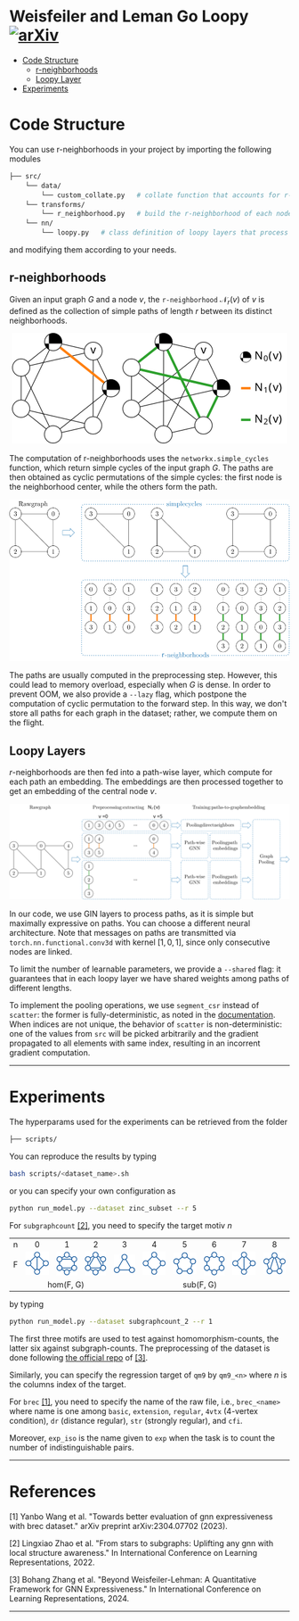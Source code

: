 # Weisfeiler and Leman Go Loopy <br>[![arXiv](https://img.shields.io/badge/arXiv-2403.13749-aa142d.svg?logo=arxiv&style=plastic)](https://arxiv.org/abs/2403.13749)
+ [Code Structure](#code-structure)
    - [r-neighborhoods](#r-neighborhoods)
    - [Loopy Layer](#loopy_layer)
+ [Experiments](#experiments)

# Code Structure
You can use r-neighborhoods in your project by importing the following modules
```bash
├── src/
    └── data/
        └── custom_collate.py   # collate function that accounts for r-neighborhoods
    └── transforms/
        └── r_neighborhood.py   # build the r-neighborhood of each node in the graph
    └── nn/
        └── loopy.py   # class definition of loopy layers that process r-neighborhoods
```
and modifying them according to your needs.

## r-neighborhoods
Given an input graph $G$ and a node $v$, the ``r-neighborhood`` $\mathcal{N}_r(v)$ of $v$ is defined as the collection of simple paths of length $r$ between its distinct neighborhoods.
<center>
<img src="imgs/Nr.svg">
</center>

The computation of r-neighborhoods uses the ``networkx.simple_cycles`` function, which return simple cycles of the input graph $G$. The paths are then obtained as cyclic permutations of the simple cycles: the first node is the neighborhood center, while the others form the path.
<center>
<img src="imgs/Nr_computation.svg">
</center>

The paths are usually computed in the preprocessing step. However, this could lead to memory overload, especially when $G$ is dense. In order to prevent OOM, we also provide a ``--lazy`` flag, which postpone the computation of cyclic permutation to the forward step. In this way, we don't store all paths for each graph in the dataset; rather, we compute them on the flight.

## Loopy Layers
$r$-neighborhoods are then fed into a path-wise layer, which compute for each path an embedding. The embeddings are then processed together to get an embedding of the central node $v$.
<center>
<img src="imgs/lMPNN.svg">
</center>

In our code, we use GIN layers to process paths, as it is simple but maximally expressive on paths. You can choose a different neural architecture. Note that messages on paths are transmitted via ``torch.nn.functional.conv3d`` with kernel $[1, 0, 1]$, since only consecutive nodes are linked.

To limit the number of learnable parameters, we provide a ``--shared`` flag: it guarantees that in each loopy layer we have shared weights among paths of different lengths.

To implement the pooling operations, we use ``segment_csr``  instead of ``scatter``: the former is fully-deterministic, as noted in the [documentation](https://pytorch-scatter.readthedocs.io/en/latest/functions/segment_csr.html). When indices are not unique, the behavior of ``scatter`` is non-deterministic: one of the values from ``src`` will be picked arbitrarily and the gradient propagated to all elements with same index, resulting in an incorrent gradient computation.

---

# Experiments

The hyperparams used for the experiments can be retrieved from the folder
```bash
├── scripts/
```
You can reproduce the results by typing
```bash
bash scripts/<dataset_name>.sh
```
or you can specify your own configuration as
```bash
python run_model.py --dataset zinc_subset --r 5
```
For ``subgraphcount`` [[2]](#2), you need to specify the target motiv $n$

<center>
<table>
  <tr>
    <td><center>n</center></td>
    <td><center>0</center></td>
    <td><center>1</center></td>
    <td><center>2</center></td>
    <td><center>3</center></td>
    <td><center>4</center></td>
    <td><center>5</center></td>
    <td><center>6</center></td>
    <td><center>7</center></td>
    <td><center>8</center></td>
  </tr>
  <tr>
    <td><center>F</center></td>
    <td><center><img src="imgs/chordal_4.svg"></center></td>
    <td><center><img src="imgs/boat.svg"></center></td>
    <td><center><img src="imgs/chordal_6.svg"></center></td>
    <td><center><img src="imgs/cycle_3.svg"></center></td>
    <td><center><img src="imgs/cycle_4.svg"></center></td>
    <td><center><img src="imgs/cycle_5.svg"></center></td>
    <td><center><img src="imgs/cycle_6.svg"></center></td>
    <td><center><img src="imgs/chordal_4.svg"></center></td>
    <td><center><img src="imgs/chordal_5.svg"></center></td>
  </tr>
<tr>
    <td><center> </center></td>
    <td colspan="3"><center>hom(F, G)</center></td>
    <td colspan="6"><center>sub(F, G)</center></td>
  </tr>
</table>
</center>

by typing

```bash
python run_model.py --dataset subgraphcount_2 --r 1
```
The first three motifs are used to test against homomorphism-counts, the latter six against subgraph-counts. The preprocessing of the dataset is done following [the official repo](https://github.com/subgraph23/homomorphism-expressivity) of [[3]](#3).

Similarly, you can specify the regression target of ``qm9`` by ``qm9_<n>`` where $n$ is the columns index of the target. 

For ``brec`` [[1]](#1), you need to specify the name of the raw file, i.e., ``brec_<name>`` where name is one among ``basic``, ``extension``, ``regular``, ``4vtx`` (4-vertex condition), ``dr`` (distance regular), ``str`` (strongly regular), and ``cfi``. 

Moreover, ``exp_iso`` is the name given to ``exp`` when the task is to count the number of indistinguishable pairs.

---

# References
<a id="1">[1]</a> Yanbo Wang et al. "Towards better evaluation of gnn expressiveness with brec dataset." arXiv preprint arXiv:2304.07702 (2023).

<a id="2">[2]</a> Lingxiao Zhao et al. "From stars to subgraphs: Uplifting any gnn with local structure awareness." In International Conference on Learning Representations, 2022.

<a id="3">[3]</a> Bohang Zhang et al. "Beyond Weisfeiler-Lehman: A Quantitative Framework for GNN Expressiveness." In International Conference on Learning Representations, 2024.

---